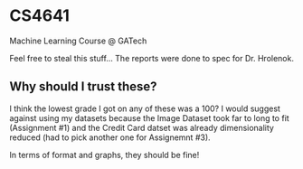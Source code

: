 # CS4641
Machine Learning Course @ GATech

Feel free to steal this stuff... The reports were done to spec for Dr. Hrolenok.

## Why should I trust these?
I think the lowest grade I got on any of these was a 100? I would suggest against using my datasets because the Image Dataset took far to long to fit (Assignment #1) and the Credit Card datset was already dimensionality reduced (had to pick another one for Assignemnt #3).

In terms of format and graphs, they should be fine!
